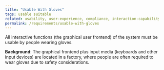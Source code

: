 ```yaml
---
title: "Usable With Gloves"
tags: usable suitable
related: usability, user-experience, compliance, interaction-capability
permalink: /requirements/usable-with-gloves
---
```


<div class="quality-requirement" markdown="1">

All interactive functions (the graphical user frontend) of the system must be usable by people wearing gloves.

**Background**: The graphical frontend plus input media (keyboards and other input devices) are located in a factory, where people are often required to wear gloves due to safety considerations.

</div><br>




